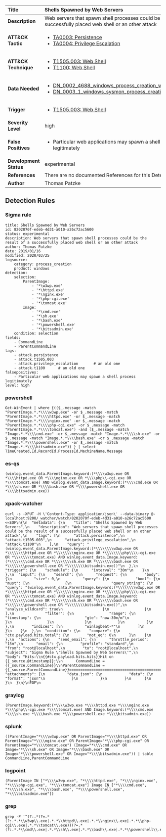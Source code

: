 | Title                    | Shells Spawned by Web Servers       |
|:-------------------------|:------------------|
| **Description**          | Web servers that spawn shell processes could be the result of a successfully placed web shell or an other attack |
| **ATT&amp;CK Tactic**    |  <ul><li>[TA0003: Persistence](https://attack.mitre.org/tactics/TA0003)</li><li>[TA0004: Privilege Escalation](https://attack.mitre.org/tactics/TA0004)</li></ul>  |
| **ATT&amp;CK Technique** | <ul><li>[T1505.003: Web Shell](https://attack.mitre.org/techniques/T1505.003)</li><li>[T1100: Web Shell](https://attack.mitre.org/techniques/T1100)</li></ul>  |
| **Data Needed**          | <ul><li>[DN_0002_4688_windows_process_creation_with_commandline](../Data_Needed/DN_0002_4688_windows_process_creation_with_commandline.md)</li><li>[DN_0003_1_windows_sysmon_process_creation](../Data_Needed/DN_0003_1_windows_sysmon_process_creation.md)</li></ul>  |
| **Trigger**              | <ul><li>[T1505.003: Web Shell](../Triggers/T1505.003.md)</li></ul>  |
| **Severity Level**       | high |
| **False Positives**      | <ul><li>Particular web applications may spawn a shell process legitimately</li></ul>  |
| **Development Status**   | experimental |
| **References**           |  There are no documented References for this Detection Rule yet  |
| **Author**               | Thomas Patzke |


## Detection Rules

### Sigma rule

```
title: Shells Spawned by Web Servers
id: 8202070f-edeb-4d31-a010-a26c72ac5600
status: experimental
description: Web servers that spawn shell processes could be the result of a successfully placed web shell or an other attack
author: Thomas Patzke
date: 2019/01/16
modified: 2020/03/25
logsource:
    category: process_creation
    product: windows
detection:
    selection:
        ParentImage:
            - '*\w3wp.exe'
            - '*\httpd.exe'
            - '*\nginx.exe'
            - '*\php-cgi.exe'
            - '*\tomcat.exe'
        Image:
            - '*\cmd.exe'
            - '*\sh.exe'
            - '*\bash.exe'
            - '*\powershell.exe'
            - '*\bitsadmin.exe'
    condition: selection
fields:
    - CommandLine
    - ParentCommandLine
tags:
    - attack.persistence
    - attack.t1505.003
    - attack.privilege_escalation       # an old one
    - attack.t1100      # an old one
falsepositives:
    - Particular web applications may spawn a shell process legitimately
level: high

```





### powershell
    
```
Get-WinEvent | where {(($_.message -match "ParentImage.*.*\\\\w3wp.exe" -or $_.message -match "ParentImage.*.*\\\\httpd.exe" -or $_.message -match "ParentImage.*.*\\\\nginx.exe" -or $_.message -match "ParentImage.*.*\\\\php-cgi.exe" -or $_.message -match "ParentImage.*.*\\\\tomcat.exe") -and ($_.message -match "Image.*.*\\\\cmd.exe" -or $_.message -match "Image.*.*\\\\sh.exe" -or $_.message -match "Image.*.*\\\\bash.exe" -or $_.message -match "Image.*.*\\\\powershell.exe" -or $_.message -match "Image.*.*\\\\bitsadmin.exe")) } | select TimeCreated,Id,RecordId,ProcessId,MachineName,Message
```


### es-qs
    
```
(winlog.event_data.ParentImage.keyword:(*\\\\w3wp.exe OR *\\\\httpd.exe OR *\\\\nginx.exe OR *\\\\php\\-cgi.exe OR *\\\\tomcat.exe) AND winlog.event_data.Image.keyword:(*\\\\cmd.exe OR *\\\\sh.exe OR *\\\\bash.exe OR *\\\\powershell.exe OR *\\\\bitsadmin.exe))
```


### xpack-watcher
    
```
curl -s -XPUT -H \'Content-Type: application/json\' --data-binary @- localhost:9200/_watcher/watch/8202070f-edeb-4d31-a010-a26c72ac5600 <<EOF\n{\n  "metadata": {\n    "title": "Shells Spawned by Web Servers",\n    "description": "Web servers that spawn shell processes could be the result of a successfully placed web shell or an other attack",\n    "tags": [\n      "attack.persistence",\n      "attack.t1505.003",\n      "attack.privilege_escalation",\n      "attack.t1100"\n    ],\n    "query": "(winlog.event_data.ParentImage.keyword:(*\\\\\\\\w3wp.exe OR *\\\\\\\\httpd.exe OR *\\\\\\\\nginx.exe OR *\\\\\\\\php\\\\-cgi.exe OR *\\\\\\\\tomcat.exe) AND winlog.event_data.Image.keyword:(*\\\\\\\\cmd.exe OR *\\\\\\\\sh.exe OR *\\\\\\\\bash.exe OR *\\\\\\\\powershell.exe OR *\\\\\\\\bitsadmin.exe))"\n  },\n  "trigger": {\n    "schedule": {\n      "interval": "30m"\n    }\n  },\n  "input": {\n    "search": {\n      "request": {\n        "body": {\n          "size": 0,\n          "query": {\n            "bool": {\n              "must": [\n                {\n                  "query_string": {\n                    "query": "(winlog.event_data.ParentImage.keyword:(*\\\\\\\\w3wp.exe OR *\\\\\\\\httpd.exe OR *\\\\\\\\nginx.exe OR *\\\\\\\\php\\\\-cgi.exe OR *\\\\\\\\tomcat.exe) AND winlog.event_data.Image.keyword:(*\\\\\\\\cmd.exe OR *\\\\\\\\sh.exe OR *\\\\\\\\bash.exe OR *\\\\\\\\powershell.exe OR *\\\\\\\\bitsadmin.exe))",\n                    "analyze_wildcard": true\n                  }\n                }\n              ],\n              "filter": {\n                "range": {\n                  "timestamp": {\n                    "gte": "now-30m/m"\n                  }\n                }\n              }\n            }\n          }\n        },\n        "indices": [\n          "winlogbeat-*"\n        ]\n      }\n    }\n  },\n  "condition": {\n    "compare": {\n      "ctx.payload.hits.total": {\n        "not_eq": 0\n      }\n    }\n  },\n  "actions": {\n    "send_email": {\n      "throttle_period": "15m",\n      "email": {\n        "profile": "standard",\n        "from": "root@localhost",\n        "to": "root@localhost",\n        "subject": "Sigma Rule \'Shells Spawned by Web Servers\'",\n        "body": "Hits:\\n{{#ctx.payload.hits.hits}}Hit on {{_source.@timestamp}}:\\n      CommandLine = {{_source.CommandLine}}\\nParentCommandLine = {{_source.ParentCommandLine}}================================================================================\\n{{/ctx.payload.hits.hits}}",\n        "attachments": {\n          "data.json": {\n            "data": {\n              "format": "json"\n            }\n          }\n        }\n      }\n    }\n  }\n}\nEOF\n
```


### graylog
    
```
(ParentImage.keyword:(*\\\\w3wp.exe *\\\\httpd.exe *\\\\nginx.exe *\\\\php\\-cgi.exe *\\\\tomcat.exe) AND Image.keyword:(*\\\\cmd.exe *\\\\sh.exe *\\\\bash.exe *\\\\powershell.exe *\\\\bitsadmin.exe))
```


### splunk
    
```
((ParentImage="*\\\\w3wp.exe" OR ParentImage="*\\\\httpd.exe" OR ParentImage="*\\\\nginx.exe" OR ParentImage="*\\\\php-cgi.exe" OR ParentImage="*\\\\tomcat.exe") (Image="*\\\\cmd.exe" OR Image="*\\\\sh.exe" OR Image="*\\\\bash.exe" OR Image="*\\\\powershell.exe" OR Image="*\\\\bitsadmin.exe")) | table CommandLine,ParentCommandLine
```


### logpoint
    
```
(ParentImage IN ["*\\\\w3wp.exe", "*\\\\httpd.exe", "*\\\\nginx.exe", "*\\\\php-cgi.exe", "*\\\\tomcat.exe"] Image IN ["*\\\\cmd.exe", "*\\\\sh.exe", "*\\\\bash.exe", "*\\\\powershell.exe", "*\\\\bitsadmin.exe"])
```


### grep
    
```
grep -P '^(?:.*(?=.*(?:.*.*\\w3wp\\.exe|.*.*\\httpd\\.exe|.*.*\\nginx\\.exe|.*.*\\php-cgi\\.exe|.*.*\\tomcat\\.exe))(?=.*(?:.*.*\\cmd\\.exe|.*.*\\sh\\.exe|.*.*\\bash\\.exe|.*.*\\powershell\\.exe|.*.*\\bitsadmin\\.exe)))'
```



